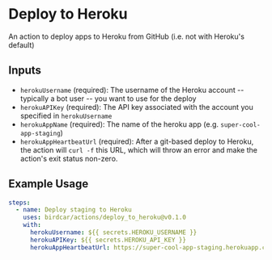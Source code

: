 # Deploy to Heroku

An action to deploy apps to Heroku from GitHub (i.e. not with Heroku's default)

## Inputs

- `herokuUsername` (required): The username of the Heroku account -- typically a bot user -- you want to use for the deploy
- `herokuAPIKey` (required): The API key associated with the account you specified in `herokuUsername`
- `herokuAppName` (required): The name of the heroku app (e.g. `super-cool-app-staging`)
- `herokuAppHeartbeatUrl` (required): After a git-based deploy to Heroku, the action will `curl -f` this URL, which will throw an error and make the action's exit status non-zero.

## Example Usage

```yaml
steps:
  - name: Deploy staging to Heroku
    uses: birdcar/actions/deploy_to_heroku@v0.1.0
    with:
      herokuUsername: ${{ secrets.HEROKU_USERNAME }}
      herokuAPIKey: ${{ secrets.HEROKU_API_KEY }}
      herokuAppHeartbeatUrl: https://super-cool-app-staging.herokuapp.com/up
```
